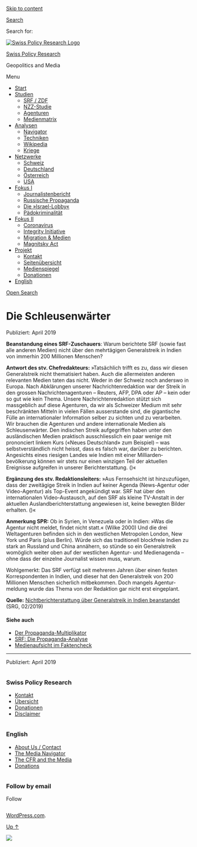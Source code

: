 [Skip to
content](#content)

[](https://swprs.org/)

<div class="cover">

</div>

[Search](#search-container)

<div id="search-container" class="header-search-block bg-graphite hidden">

<span class="screen-reader-text">Search for:</span>

</div>

<div class="header-inner section-inner">

[![Swiss Policy Research
Logo](https://swprs.files.wordpress.com/2020/05/swiss-policy-research-logo-300.png)](https://swprs.org/)

[Swiss Policy Research](https://swprs.org/)

Geopolitics and
    Media

</div>

<div class="navigation section no-padding bg-dark">

Menu

<div class="main-navigation">

  - <span id="menu-item-4374">[Start](https://swprs.org)</span>
  - <span id="menu-item-5941">[Studien](https://swprs.org/srf-propaganda-analyse/)</span>
      - <span id="menu-item-4361">[SRF /
        ZDF](https://swprs.org/srf-propaganda-analyse/)</span>
      - <span id="menu-item-4359">[NZZ-Studie](https://swprs.org/die-nzz-studie/)</span>
      - <span id="menu-item-4373">[Agenturen](https://swprs.org/der-propaganda-multiplikator/)</span>
      - <span id="menu-item-7978">[Medienmatrix](https://swprs.org/die-propaganda-matrix/)</span>
  - <span id="menu-item-9423">[Analysen](https://swprs.org/medien-navigator/)</span>
      - <span id="menu-item-9414">[Navigator](https://swprs.org/medien-navigator/)</span>
      - <span id="menu-item-8524">[Techniken](https://swprs.org/der-propaganda-schluessel/)</span>
      - <span id="menu-item-10908">[Wikipedia](https://swprs.org/propaganda-in-der-wikipedia/)</span>
      - <span id="menu-item-9920">[Kriege](https://swprs.org/logik-imperialer-kriege/)</span>
  - <span id="menu-item-4362">[Netzwerke](https://swprs.org/netzwerk-medien-schweiz/)</span>
      - <span id="menu-item-6283">[Schweiz](https://swprs.org/netzwerk-medien-schweiz/)</span>
      - <span id="menu-item-7215">[Deutschland](https://swprs.org/netzwerk-medien-deutschland/)</span>
      - <span id="menu-item-17401">[Österreich](https://swprs.org/medien-in-oesterreich/)</span>
      - <span id="menu-item-7216">[USA](https://swprs.org/das-american-empire-und-seine-medien/)</span>
  - <span id="menu-item-9228">[Fokus
    I](https://swprs.org/bericht-eines-journalisten/)</span>
      - <span id="menu-item-12119">[Journalistenbericht](https://swprs.org/bericht-eines-journalisten/)</span>
      - <span id="menu-item-12117">[Russische
        Propaganda](https://swprs.org/russische-propaganda/)</span>
      - <span id="menu-item-12118">[Die
        »Israel-Lobby«](https://swprs.org/die-israel-lobby-fakten-und-mythen/)</span>
      - <span id="menu-item-13505">[Pädokriminalität](https://swprs.org/geopolitik-und-paedokriminalitaet/)</span>
  - <span id="menu-item-17258">[Fokus
    II](https://swprs.org/migration-und-medien/)</span>
      - <span id="menu-item-32838">[Coronavirus](https://swprs.org/covid-19-hinweis-ii/)</span>
      - <span id="menu-item-12939">[Integrity
        Initiative](https://swprs.org/die-integrity-initiative/)</span>
      - <span id="menu-item-17290">[Migration &
        Medien](https://swprs.org/migration-und-medien/)</span>
      - <span id="menu-item-17291">[Magnitsky
        Act](https://swprs.org/der-fall-magnitsky/)</span>
  - <span id="menu-item-21964">[Projekt](https://swprs.org/kontakt/)</span>
      - <span id="menu-item-8525">[Kontakt](https://swprs.org/kontakt/)</span>
      - <span id="menu-item-10193">[Seitenübersicht](https://swprs.org/uebersicht/)</span>
      - <span id="menu-item-8637">[Medienspiegel](https://swprs.org/medienspiegel/)</span>
      - <span id="menu-item-33287">[Donationen](https://swprs.org/donationen/)</span>
  - <span id="menu-item-14415">[English](https://swprs.org/contact/)</span>

</div>

[Open Search](#)

</div>

<div class="wrapper section medium-padding">

<div class="section-inner clear" data-role="main">

<div id="content" class="content clear center">

# Die Schleusenwärter

<div class="post-content clear">

Publiziert: April 2019

**Beanstandung eines SRF-Zuschauers**: Warum berichtete SRF (sowie fast
alle anderen Medien) nicht über den mehrtägigen Generalstreik in Indien
von immerhin 200 Millionen Menschen?

**Antwort des stv. Chefredakteurs:** »Tatsächlich trifft es zu, dass wir
diesen Generalstreik nicht thematisiert haben. Auch die allermeisten
anderen relevanten Medien taten das nicht. Weder in der Schweiz noch
anderswo in Europa. Nach Abklärungen unserer Nachrichten­redaktion war
der Streik in den grossen Nachrichtenagenturen – Reuters, AFP, DPA oder
AP – kein oder so gut wie kein Thema. Unsere Nachrichten­redaktion
stützt sich massgeblich auf diese Agenturen, da wir als Schweizer
Medium mit sehr beschränkten Mitteln in vielen Fällen ausserstande sind,
die gigantische Fülle an internationaler Information selber zu sichten
und zu verarbeiten. Wir brauchen die Agenturen und andere internationale
Medien als Schleusenwärter. Den indischen Streik aufgegriffen haben
unter den ausländischen Medien praktisch ausschliesslich ein paar wenige
mit prononciert linkem Kurs («Neues Deutschland» zum Beispiel) – was
selbstverständlich nicht heisst, dass es falsch war, darüber zu
berichten. Angesichts eines riesigen Landes wie Indien mit einer
Milliarden­bevölkerung können wir stets nur einen winzigen Teil der
aktuellen Ereignisse aufgreifen in unserer Berichterstattung. ()«

**Ergänzung des stv. Redaktionsleiters:** »Aus Fernsehsicht ist
hinzuzufügen, dass der zweitägige Streik in Indien auf keiner Agenda
(News-Agentur oder Video-Agentur) als Top-Event angekündigt war. SRF hat
über den internationalen Video-Austausch, auf den SRF als kleine
TV-Anstalt in der aktuellen Ausland­bericht­erstattung angewiesen ist,
keine bewegten Bilder erhalten. ()«

**Anmerkung SPR:** Ob in Syrien, in Venezuela oder in Indien: »Was die
Agentur nicht meldet, findet nicht statt.« (Wilke 2000) Und die drei
Weltagenturen befinden sich in den westlichen Metropolen London, New
York und Paris (plus Berlin). Würde sich das traditionell blockfreie
Indien zu stark an Russland und China annähern, so stünde so ein
Generalstreik womöglich weiter oben auf der westlichen Agentur- und
Medienagenda – ohne dass der einzelne Journalist wissen muss, warum.

Wohlgemerkt: Das SRF verfügt seit mehreren Jahren über einen festen
Korrespondenten in Indien, und dieser hat den Generalstreik von 200
Millionen Menschen sicherlich mitbekommen. Doch mangels Agentur­meldung
wurde das Thema von der Redaktion gar nicht erst eingeplant.

**Quelle:** [Nichtberichterstattung über Generalstreik in Indien
beanstandet](https://www.srgd.ch/de/aktuelles/news/2019/02/19/nichtberichterstattung-uber-generalstreik-indien-beanstandet/)
(SRG, 02/2019)

#### Siehe auch

  - [Der
    Propaganda-Multiplikator](https://swprs.org/der-propaganda-multiplikator/)
  - [SRF: Die
    Propaganda-Analyse](https://swprs.org/srf-propaganda-analyse/)
  - [Medienaufsicht im
    Faktencheck](https://swprs.org/srf-ombudsstelle-im-faktencheck/)

-----

Publiziert: April
    2019

</div>

</div>

</div>

</div>

<div id="footer" class="footer bg-graphite">

<div class="section-inner row clear" data-role="complementary">

<div class="column column-1 one-third medium-padding">

<div class="widgets">

<div id="nav_menu-3" class="widget widget_nav_menu">

<div class="widget-content clear">

### Swiss Policy Research

<div class="menu-allgemein-container">

  - <span id="menu-item-251">[Kontakt](https://swprs.org/kontakt/)</span>
  - <span id="menu-item-33090">[Übersicht](https://swprs.org/uebersicht/)</span>
  - <span id="menu-item-33286">[Donationen](https://swprs.org/donationen/)</span>
  - <span id="menu-item-15372">[Disclaimer](https://swprs.org/disclaimer/)</span>

</div>

</div>

</div>

</div>

</div>

<div class="column column-2 one-third medium-padding">

<div class="widgets">

<div id="nav_menu-4" class="widget widget_nav_menu">

<div class="widget-content clear">

### English

<div class="menu-english-container">

  - <span id="menu-item-20017">[About Us /
    Contact](https://swprs.org/contact/)</span>
  - <span id="menu-item-20015">[The Media
    Navigator](https://swprs.org/media-navigator/)</span>
  - <span id="menu-item-20016">[The CFR and the
    Media](https://swprs.org/the-american-empire-and-its-media/)</span>
  - <span id="menu-item-33285">[Donations](https://swprs.org/donations/)</span>

</div>

</div>

</div>

</div>

</div>

<div class="column column-3 one-third medium-padding">

<div class="widgets">

<div id="blog_subscription-4" class="widget widget_blog_subscription jetpack_subscription_widget">

<div class="widget-content clear">

### Follow by email

Follow

</div>

</div>

</div>

</div>

</div>

</div>

<div class="credits section bg-dark small-padding">

<div class="credits-inner section-inner clear">

[WordPress.com](https://wordpress.com/?ref=footer_custom_com).

[Up ↑](# "To the top")

</div>

</div>

<div style="display:none">

</div>

![](https://pixel.wp.com/b.gif?v=noscript)
